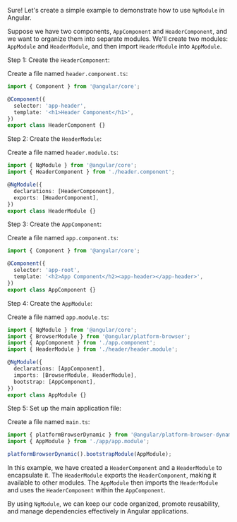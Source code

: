 Sure! Let's create a simple example to demonstrate how to use `NgModule` in Angular.

Suppose we have two components, `AppComponent` and `HeaderComponent`, and we want to organize them into separate modules. We'll create two modules: `AppModule` and `HeaderModule`, and then import `HeaderModule` into `AppModule`.

Step 1: Create the `HeaderComponent`:

Create a file named `header.component.ts`:

```typescript
import { Component } from '@angular/core';

@Component({
  selector: 'app-header',
  template: '<h1>Header Component</h1>',
})
export class HeaderComponent {}
```

Step 2: Create the `HeaderModule`:

Create a file named `header.module.ts`:

```typescript
import { NgModule } from '@angular/core';
import { HeaderComponent } from './header.component';

@NgModule({
  declarations: [HeaderComponent],
  exports: [HeaderComponent],
})
export class HeaderModule {}
```

Step 3: Create the `AppComponent`:

Create a file named `app.component.ts`:

```typescript
import { Component } from '@angular/core';

@Component({
  selector: 'app-root',
  template: '<h2>App Component</h2><app-header></app-header>',
})
export class AppComponent {}
```

Step 4: Create the `AppModule`:

Create a file named `app.module.ts`:

```typescript
import { NgModule } from '@angular/core';
import { BrowserModule } from '@angular/platform-browser';
import { AppComponent } from './app.component';
import { HeaderModule } from './header/header.module';

@NgModule({
  declarations: [AppComponent],
  imports: [BrowserModule, HeaderModule],
  bootstrap: [AppComponent],
})
export class AppModule {}
```

Step 5: Set up the main application file:

Create a file named `main.ts`:

```typescript
import { platformBrowserDynamic } from '@angular/platform-browser-dynamic';
import { AppModule } from './app/app.module';

platformBrowserDynamic().bootstrapModule(AppModule);
```

In this example, we have created a `HeaderComponent` and a `HeaderModule` to encapsulate it. The `HeaderModule` exports the `HeaderComponent`, making it available to other modules. The `AppModule` then imports the `HeaderModule` and uses the `HeaderComponent` within the `AppComponent`.

By using `NgModule`, we can keep our code organized, promote reusability, and manage dependencies effectively in Angular applications.
